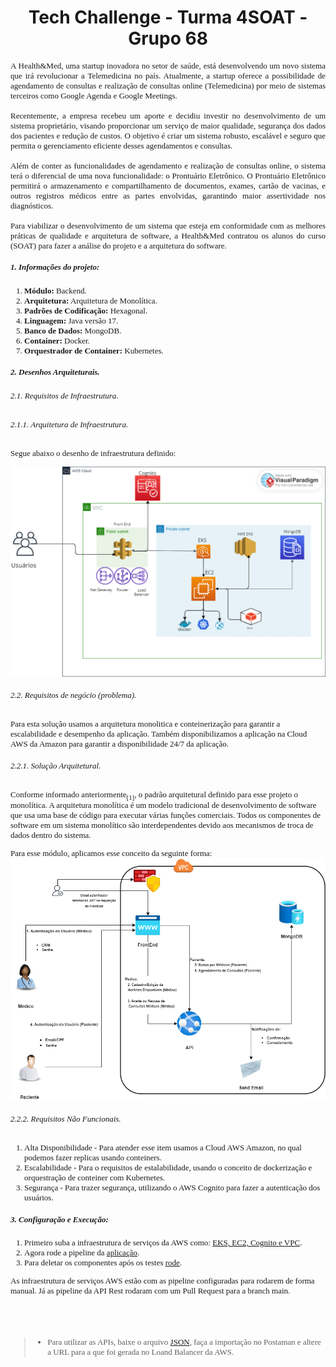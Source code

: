 <h1 align="center">Tech Challenge - Turma 4SOAT - Grupo 68</h1>

<span style="font-family:Times New Roman; font-size:13px;">

<div align="justify">
A Health&Med, uma startup inovadora no setor de saúde, está desenvolvendo um novo sistema que irá revolucionar a Telemedicina no país. Atualmente, a startup
oferece a possibilidade de agendamento de consultas e realização de consultas online (Telemedicina) por meio de sistemas terceiros como Google Agenda e
Google Meetings.<br><br>
Recentemente, a empresa recebeu um aporte e decidiu investir no desenvolvimento de um sistema proprietário, visando proporcionar um serviço de
maior qualidade, segurança dos dados dos pacientes e redução de custos. O objetivo é criar um sistema robusto, escalável e seguro que permita o
gerenciamento eficiente desses agendamentos e consultas.<br><br>
Além de conter as funcionalidades de agendamento e realização de consultas online, o sistema terá o diferencial de uma nova funcionalidade: o Prontuário
Eletrônico. O Prontuário Eletrônico permitirá o armazenamento e compartilhamento de documentos, exames, cartão de vacinas, e outros registros
médicos entre as partes envolvidas, garantindo maior assertividade nos diagnósticos.<br><br>
Para viabilizar o desenvolvimento de um sistema que esteja em conformidade com as melhores práticas de qualidade e arquitetura de software, a Health&Med
contratou os alunos do curso (SOAT) para fazer a análise do projeto e a arquitetura do software.

</div>


##### 1. Informações do projeto:

1. **Módulo:** Backend.
1. **Arquitetura:** Arquitetura de Monolítica.
1. **Padrões de Codificação:** Hexagonal.
1. **Linguagem:** Java versão 17.
1. **Banco de Dados:** MongoDB.
1. **Container:** Docker.
1. **Orquestrador de Container:** Kubernetes.

##### 2. Desenhos Arquiteturais.

###### 2.1. Requisitos de Infraestrutura.

###### 2.1.1. Arquitetura de Infraestrutura.

Segue abaixo o desenho de infraestrutura definido:

![Infraestrutura AWS!](infraestrutura.png "Infraestrutura AWS")

###### 2.2. Requisitos de negócio (problema).

Para esta solução usamos a arquitetura monolitica e conteinerização para garantir a escalabilidade e desempenho da aplicação. Também disponibilizamos a aplicação na Cloud AWS da Amazon para garantir a disponibilidade 24/7 da aplicação.

###### 2.2.1. Solução Arquitetural.
Conforme informado anteriormente<sub>[1]</sub>, o padrão arquitetural definido para esse projeto o monolítica. A arquitetura monolítica é um modelo tradicional de desenvolvimento de software que usa uma base de código para executar várias funções comerciais. Todos os componentes de software em um sistema monolítico são interdependentes devido aos mecanismos de troca de dados dentro do sistema.

Para esse módulo, aplicamos esse conceito da seguinte forma:
![Arquitetura de Microserviços!](mvp.png "Arquitetura de Microserviços")

###### 2.2.2. Requisitos Não Funcionais.
1. Alta Disponibilidade - Para atender esse item usamos a Cloud AWS Amazon, no qual podemos fazer replicas usando conteiners.<br>
1. Escalabilidade - Para o requisitos de estalabilidade, usando o conceito de dockerização e orquestração de conteiner com Kubernetes. <br>
1. Segurança - Para trazer segurança, utilizando o AWS Cognito para fazer a autenticação dos usuários. 

##### 3. Configuração e Execução:

1. Primeiro suba a infraestrutura de serviços da AWS como: [EKS, EC2, Cognito e VPC](https://github.com/gleniomontovani/HACKATHON/blob/main/.github/workflows/create_infra_api.yml).
1. Agora rode a pipeline da [aplicação](https://github.com/gleniomontovani/HACKATHON/blob/main/.github/workflows/deployment.yml).
1. Para deletar os componentes após os testes [rode](https://github.com/gleniomontovani/HACKATHON/blob/main/.github/workflows/destroy_infra_api.yml).

As infraestrutura de serviços AWS estão com as pipeline configuradas para rodarem de forma manual. Já as pipeline da API Rest rodaram com um Pull Request para a branch main.


&nbsp;
---

> * Para utilizar as APIs, baixe o arquivo [JSON](https://github.com/gleniomontovani/HACKATHON/blob/main/hackathon/Hackathon.postman_collection.json), faça a importação no Postaman e altere a URL para a que foi gerada no Loand Balancer da AWS.
